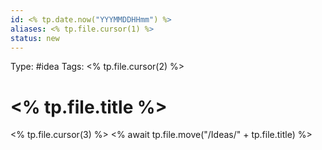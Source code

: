 ```yaml
---
id: <% tp.date.now("YYYMMDDHHmm") %>
aliases: <% tp.file.cursor(1) %>
status: new
---
```

Type: #idea 
Tags: <% tp.file.cursor(2) %>

# <% tp.file.title %>
<% tp.file.cursor(3) %>
<% await tp.file.move("/Ideas/" + tp.file.title) %>
